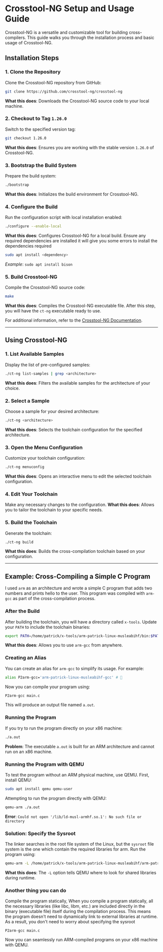 # Crosstool-NG Setup and Usage Guide

Crosstool-NG is a versatile and customizable tool for building cross-compilers. This guide walks you through the installation process and basic usage of Crosstool-NG.

## Installation Steps

### 1. Clone the Repository
Clone the Crosstool-NG repository from GitHub:
```bash
git clone https://github.com/crosstool-ng/crosstool-ng
```
**What this does**: Downloads the Crosstool-NG source code to your local machine.

### 2. Checkout to Tag `1.26.0`
Switch to the specified version tag:
```bash
git checkout 1.26.0
```
**What this does**: Ensures you are working with the stable version `1.26.0` of Crosstool-NG.

### 3. Bootstrap the Build System
Prepare the build system:
```bash
./bootstrap
```
**What this does**: Initializes the build environment for Crosstool-NG.

### 4. Configure the Build
Run the configuration script with local installation enabled:
```bash
./configure --enable-local
```
**What this does**: Configures Crosstool-NG for a local build. Ensure any required dependencies are installed 
it will give you some errors to install the dependencies required
```bash
sudo apt install <dependency>
```
_Example_: `sudo apt install bison`

### 5. Build Crosstool-NG
Compile the Crosstool-NG source code:
```bash
make
```
**What this does**: Compiles the Crosstool-NG executable file. After this step, you will have the `ct-ng` executable ready to use.

For additional information, refer to the [Crosstool-NG Documentation](https://crosstool-ng.github.io/docs/).

---

## Using Crosstool-NG

### 1. List Available Samples
Display the list of pre-configured samples:
```bash
./ct-ng list-samples | grep <architecture>
```
**What this does**: Filters the available samples for the architecture of your choice.

### 2. Select a Sample
Choose a sample for your desired architecture:
```bash
./ct-ng <architecture>
```
**What this does**: Selects the toolchain configuration for the specified architecture.

### 3. Open the Menu Configuration
Customize your toolchain configuration:
```bash
./ct-ng menuconfig
```
**What this does**: Opens an interactive menu to edit the selected toolchain configuration.

### 4. Edit Your Toolchain
Make any necessary changes to the configuration.
**What this does**: Allows you to tailor the toolchain to your specific needs.

### 5. Build the Toolchain
Generate the toolchain:
```bash
./ct-ng build
```
**What this does**: Builds the cross-compilation toolchain based on your configuration.

---

## Example: Cross-Compiling a Simple C Program

I used `arm` as an architecture and wrote a simple C program that adds two numbers and prints hello to the user. This program was compiled with `arm-gcc` as part of the cross-compilation process.

### After the Build
After building the toolchain, you will have a directory called `x-tools`. Update your `PATH` to include the toolchain binaries:
```bash
export PATH=/home/patrick/x-tools/arm-patrick-linux-musleabihf/bin:$PATH
```
**What this does**: Allows you to use `arm-gcc` from anywhere.

### Creating an Alias
You can create an alias for `arm-gcc` to simplify its usage. For example:
```bash
alias P2arm-gcc='arm-patrick-linux-musleabihf-gcc' # 🌟
```
Now you can compile your program using:
```bash
P2arm-gcc main.c
```
This will produce an output file named `a.out`.

### Running the Program
If you try to run the program directly on your x86 machine:
```bash
./a.out
```
**Problem**: The executable `a.out` is built for an ARM architecture and cannot run on an x86 machine.

### Running the Program with QEMU
To test the program without an ARM physical machine, use QEMU. First, install QEMU:
```bash
sudo apt install qemu qemu-user
```
Attempting to run the program directly with QEMU:
```bash
qemu-arm ./a.out
```
**Error**: `Could not open '/lib/ld-musl-armhf.so.1': No such file or directory`

### Solution: Specify the Sysroot
The linker searches in the root file system of the Linux, but the `sysroot` file system is the one which contain the required libraries for arm. 
Run the program using:
```bash
qemu-arm -L /home/patrick/x-tools/arm-patrick-linux-musleabihf/arm-patrick-linux-musleabihf/sysroot ./a.out
```
**What this does**: The `-L` option tells QEMU where to look for shared libraries during runtime.

### Another thing you can do 
Compile the program statically, When you compile a program statically, all the necessary libraries (like libc, libm, etc.) are included directly in the binary (executable file) itself during the compilation process. This means the program doesn't need to dynamically link to external libraries at runtime. As a result, you don't need to worry about specifying the sysroot 

```
P2arm-gcc main.c
```

Now you can seamlessly run ARM-compiled programs on your x86 machine with QEMU.
